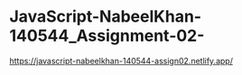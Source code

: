 # JavaScript-NabeelKhan-140544_Assignment-02-

https://javascript-nabeelkhan-140544-assign02.netlify.app/

